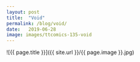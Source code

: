```yaml
---
layout: post
title:  "Void"
permalink: /blog/void/
date:   2019-06-28
image: images/ttcomics-135-void
---
```

![{{ page.title }}]({{ site.url }}/{{ page.image }}.jpg)
